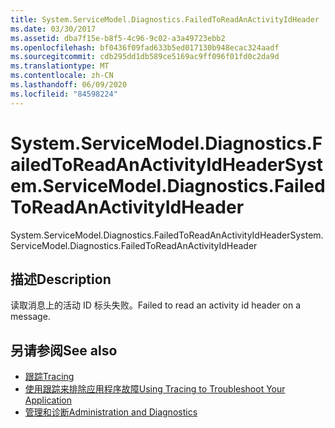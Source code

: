 ```yaml
---
title: System.ServiceModel.Diagnostics.FailedToReadAnActivityIdHeader
ms.date: 03/30/2017
ms.assetid: dba7f15e-b8f5-4c96-9c02-a3a49723ebb2
ms.openlocfilehash: bf0436f09fad633b5ed017130b948ecac324aadf
ms.sourcegitcommit: cdb295dd1db589ce5169ac9ff096f01fd0c2da9d
ms.translationtype: MT
ms.contentlocale: zh-CN
ms.lasthandoff: 06/09/2020
ms.locfileid: "84598224"
---
```

# <a name="systemservicemodeldiagnosticsfailedtoreadanactivityidheader"></a><span data-ttu-id="4787b-102">System.ServiceModel.Diagnostics.FailedToReadAnActivityIdHeader</span><span class="sxs-lookup"><span data-stu-id="4787b-102">System.ServiceModel.Diagnostics.FailedToReadAnActivityIdHeader</span></span>
<span data-ttu-id="4787b-103">System.ServiceModel.Diagnostics.FailedToReadAnActivityIdHeader</span><span class="sxs-lookup"><span data-stu-id="4787b-103">System.ServiceModel.Diagnostics.FailedToReadAnActivityIdHeader</span></span>  
  
## <a name="description"></a><span data-ttu-id="4787b-104">描述</span><span class="sxs-lookup"><span data-stu-id="4787b-104">Description</span></span>  
 <span data-ttu-id="4787b-105">读取消息上的活动 ID 标头失败。</span><span class="sxs-lookup"><span data-stu-id="4787b-105">Failed to read an activity id header on a message.</span></span>  
  
## <a name="see-also"></a><span data-ttu-id="4787b-106">另请参阅</span><span class="sxs-lookup"><span data-stu-id="4787b-106">See also</span></span>

- [<span data-ttu-id="4787b-107">跟踪</span><span class="sxs-lookup"><span data-stu-id="4787b-107">Tracing</span></span>](index.md)
- [<span data-ttu-id="4787b-108">使用跟踪来排除应用程序故障</span><span class="sxs-lookup"><span data-stu-id="4787b-108">Using Tracing to Troubleshoot Your Application</span></span>](using-tracing-to-troubleshoot-your-application.md)
- [<span data-ttu-id="4787b-109">管理和诊断</span><span class="sxs-lookup"><span data-stu-id="4787b-109">Administration and Diagnostics</span></span>](../index.md)
